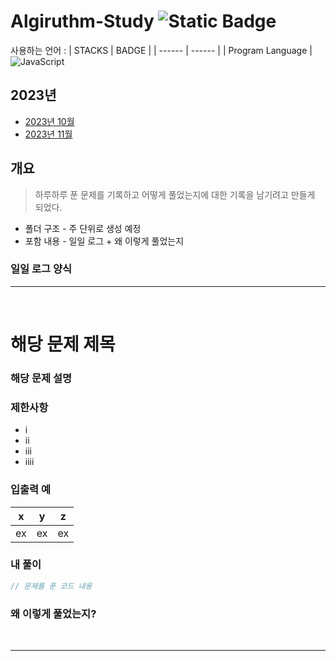 # Algiruthm-Study ![Static Badge](https://img.shields.io/badge/Keep-Going-blue)

사용하는 언어 :
| STACKS | BADGE |
| ------ | ------ |
| Program Language | ![JavaScript](https://img.shields.io/badge/javascript-%23323330.svg?style=flat&logo=javascript&logoColor=%23F7DF1E)

## 2023년

- [2023년 10월](https://github.com/dongggggae/Algorithm-Practice/blob/main/%ED%94%84%EB%A1%9C%EA%B7%B8%EB%9E%98%EB%A8%B8%EC%8A%A4-%EC%BD%94%EB%94%A9%ED%85%8C%EC%8A%A4%ED%8A%B8/10%EC%9B%94/10%EC%9B%94.md)
- [2023년 11월](https://github.com/dongggggae/Algorithm-Practice/blob/main/%ED%94%84%EB%A1%9C%EA%B7%B8%EB%9E%98%EB%A8%B8%EC%8A%A4-%EC%BD%94%EB%94%A9%ED%85%8C%EC%8A%A4%ED%8A%B8/11%EC%9B%94/11%EC%9B%94.md)

## 개요

> 하루하루 푼 문제를 기록하고 어떻게 풀었는지에 대한 기록을 남기려고 만들게 되었다.

- 폴더 구조 - 주 단위로 생성 예정
- 포함 내용 - 일일 로그 + 왜 이렇게 풀었는지

### 일일 로그 양식

---

<br>

# 해당 문제 제목

### 해당 문제 설명

### 제한사항

- i
- ii
- iii
- iiii

### 입출력 예

| x   | y   | z   |
| --- | --- | --- |
| ex  | ex  | ex  |

### 내 풀이

```js
// 문제를 푼 코드 내용
```

### 왜 이렇게 풀었는지?

<br>

---
